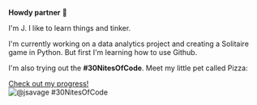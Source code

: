 **Howdy partner** 🤠

I'm J. I like to learn things and tinker.

I'm currently working on a data analytics project and creating a Solitaire game in Python.
But first I'm learning how to use Github.

<!--
**jsavagedesign/jsavagedesign** is a ✨ _special_ ✨ repository because its `README.md` (this file) appears on your GitHub profile.

Here are some ideas to get you started:

- 🔭 I’m currently working on ...
- 🌱 I’m currently learning ...
- 👯 I’m looking to collaborate on ...
- 🤔 I’m looking for help with ...
- 💬 Ask me about ...
- 📫 How to reach me: ...
- 😄 Pronouns: ...
- ⚡ Fun fact: ...
-->


I'm also trying out the **#30NitesOfCode**.
Meet my little pet called Pizza:

  [Check out my progress!](https://www.codedex.io/@jsavage/30-nites-of-code)  
  ![@jsavage #30NitesOfCode](https://www.codedex.io/api/petStatus?user=jsavage)
